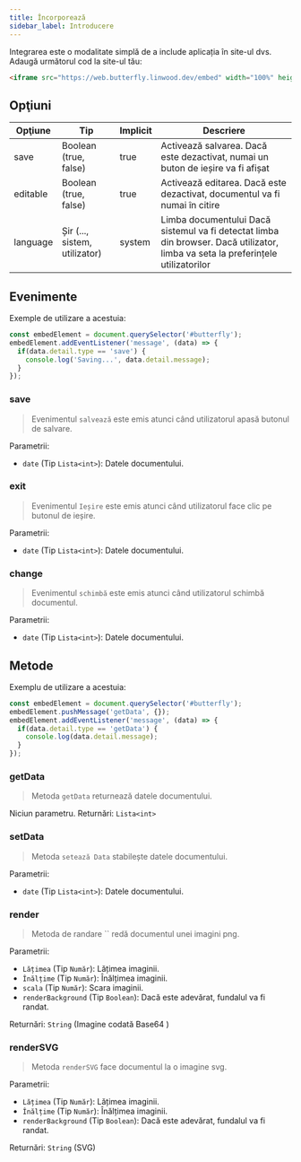 ```yaml
---
title: Încorporează
sidebar_label: Introducere
---
```


Integrarea este o modalitate simplă de a include aplicația în site-ul dvs. Adaugă următorul cod la site-ul tău:

```html
<iframe src="https://web.butterfly.linwood.dev/embed" width="100%" height="500px" allowtransparency="true"></iframe>
```

## Opţiuni

| Opţiune  | Tip                           | Implicit | Descriere                                                                                                                        |
| -------- | ----------------------------- | -------- | -------------------------------------------------------------------------------------------------------------------------------- |
| save     | Boolean (true, false)         | true     | Activează salvarea. Dacă este dezactivat, numai un buton de ieșire va fi afișat                                                  |
| editable | Boolean (true, false)         | true     | Activează editarea. Dacă este dezactivat, documentul va fi numai în citire                                                       |
| language | Șir (..., sistem, utilizator) | system   | Limba documentului Dacă sistemul va fi detectat limba din browser. Dacă utilizator, limba va seta la preferințele utilizatorilor |

## Evenimente

Exemple de utilizare a acestuia:

```javascript
const embedElement = document.querySelector('#butterfly');
embedElement.addEventListener('message', (data) => {
  if(data.detail.type == 'save') {
    console.log('Saving...', data.detail.message);
  }
});
```

### save

> Evenimentul `salvează` este emis atunci când utilizatorul apasă butonul de salvare.

Parametrii:

* `date` (Tip `Lista<int>`): Datele documentului.

### exit

> Evenimentul `Ieșire` este emis atunci când utilizatorul face clic pe butonul de ieșire.

Parametrii:

* `date` (Tip `Lista<int>`): Datele documentului.

### change

> Evenimentul `schimbă` este emis atunci când utilizatorul schimbă documentul.

Parametrii:

* `date` (Tip `Lista<int>`): Datele documentului.

## Metode

Exemplu de utilizare a acestuia:

```javascript
const embedElement = document.querySelector('#butterfly');
embedElement.pushMessage('getData', {});
embedElement.addEventListener('message', (data) => {
  if(data.detail.type == 'getData') {
    console.log(data.detail.message);
  }
});
```

### getData

> Metoda `getData` returnează datele documentului.

Niciun parametru. Returnări: `Lista<int>`

### setData

> Metoda `setează Data` stabilește datele documentului.

Parametrii:

* `date` (Tip `Lista<int>`): Datele documentului.

### render

> Metoda de randare `` redă documentul unei imagini png.

Parametrii:

* `Lățimea` (Tip `Număr`): Lățimea imaginii.
* `Înălțime` (Tip `Număr`): Înălțimea imaginii.
* `scala` (Tip `Număr`): Scara imaginii.
* `renderBackground` (Tip `Boolean`): Dacă este adevărat, fundalul va fi randat.

Returnări: `String` (Imagine codată Base64 )

### renderSVG

> Metoda `renderSVG` face documentul la o imagine svg.

Parametrii:

* `Lățimea` (Tip `Număr`): Lățimea imaginii.
* `Înălțime` (Tip `Număr`): Înălțimea imaginii.
* `renderBackground` (Tip `Boolean`): Dacă este adevărat, fundalul va fi randat.

Returnări: `String` (SVG)

